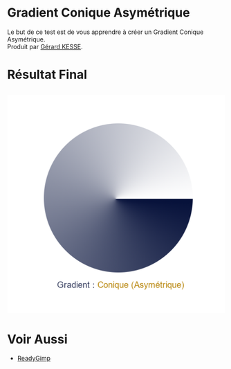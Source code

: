 # Gradient Conique Asymétrique

Le but de ce test est de vous apprendre à créer un Gradient Conique Asymétrique.  
Produit par 
[Gérard KESSE](https://github.com/gkesse/ "https://github.com/gkesse").

# Résultat Final

![Gradient Conique Asymétrique](https://raw.githubusercontent.com/gkesse/ReadyGimp/master/Gradient/Conique_Asymetrique.png)
---
# Voir Aussi

* [ReadyGimp](https://github.com/gkesse/ReadyGimp/#apprendre-la-synthèse-dimages-avec-gimp "ReadyGimp")
